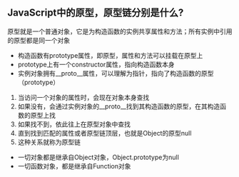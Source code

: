 ## JavaScript中的原型，原型链分别是什么?
原型就是一个普通对象，它是为构造函数的实例共享属性和方法；所有实例中引用的原型都是同一个对象
- 构造函数有prototype属性，即原型，属性和方法可以挂载在原型上
- prototype上有一个constructor属性，指向构造函数本身
- 实例对象拥有__proto__属性，可以理解为指针，指向了构造函数的原型（prototype）

1. 当访问一个对象的属性时，会现在对象本身查找
2. 如果没有，会通过实例对象的__proto__找到其构造函数的原型，在其构造函数的原型上找
3. 如果找不到，依此往上在原型对象中查找
4. 直到找到匹配的属性或者原型链顶层，也就是Object的原型null 
5. 这种关系就称为原型链

- 一切对象都是继承自Object对象，Object.prototype为null
- 一切函数对象，都是继承自Function对象